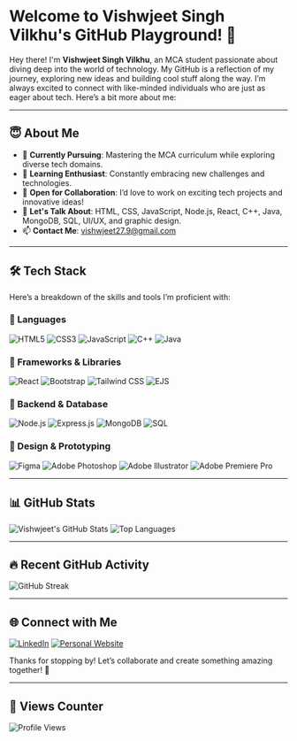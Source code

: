 <!-- Banner Image (You can create a custom banner using a design tool like Canva or Figma) -->


# Welcome to Vishwjeet Singh Vilkhu's GitHub Playground! 👋

Hey there! I'm **Vishwjeet Singh Vilkhu**, an MCA student passionate about diving deep into the world of technology. My GitHub is a reflection of my journey, exploring new ideas and building cool stuff along the way. I’m always excited to connect with like-minded individuals who are just as eager about tech. Here’s a bit more about me:

---

## 😇 About Me

- 🔭 **Currently Pursuing**: Mastering the MCA curriculum while exploring diverse tech domains.
- 🌱 **Learning Enthusiast**: Constantly embracing new challenges and technologies.
- 👯 **Open for Collaboration**: I’d love to work on exciting tech projects and innovative ideas!
- 💬 **Let's Talk About**: HTML, CSS, JavaScript, Node.js, React, C++, Java, MongoDB, SQL, UI/UX, and graphic design.
- 📫 **Contact Me**: [vishwjeet27.9@gmail.com](mailto:vishwjeet27.9@gmail.com)

---

## 🛠️ Tech Stack

Here’s a breakdown of the skills and tools I’m proficient with:

### 🔹 Languages
![HTML5](https://img.shields.io/badge/-HTML5-E34F26?logo=html5&logoColor=white&style=flat-square)
![CSS3](https://img.shields.io/badge/-CSS3-1572B6?logo=css3&logoColor=white&style=flat-square)
![JavaScript](https://img.shields.io/badge/-JavaScript-F7DF1E?logo=javascript&logoColor=black&style=flat-square)
![C++](https://img.shields.io/badge/-C++-00599C?logo=cplusplus&logoColor=white&style=flat-square)
![Java](https://img.shields.io/badge/-Java-007396?logo=java&logoColor=white&style=flat-square)

### 🔹 Frameworks & Libraries
![React](https://img.shields.io/badge/-React-61DAFB?logo=react&logoColor=black&style=flat-square)
![Bootstrap](https://img.shields.io/badge/-Bootstrap-7952B3?logo=bootstrap&logoColor=white&style=flat-square)
![Tailwind CSS](https://img.shields.io/badge/-Tailwind%20CSS-38B2AC?logo=tailwind-css&logoColor=white&style=flat-square)
![EJS](https://img.shields.io/badge/-EJS-4E4E4E?logo=ejs&logoColor=white&style=flat-square)

### 🔹 Backend & Database
![Node.js](https://img.shields.io/badge/-Node.js-339933?logo=node.js&logoColor=white&style=flat-square)
![Express.js](https://img.shields.io/badge/-Express.js-000000?logo=express&logoColor=white&style=flat-square)
![MongoDB](https://img.shields.io/badge/-MongoDB-47A248?logo=mongodb&logoColor=white&style=flat-square)
![SQL](https://img.shields.io/badge/-SQL-4479A1?logo=postgresql&logoColor=white&style=flat-square)

### 🔹 Design & Prototyping
![Figma](https://img.shields.io/badge/-Figma-F24E1E?logo=figma&logoColor=white&style=flat-square)
![Adobe Photoshop](https://img.shields.io/badge/-Photoshop-31A8FF?logo=adobe-photoshop&logoColor=white&style=flat-square)
![Adobe Illustrator](https://img.shields.io/badge/-Illustrator-FF9A00?logo=adobe-illustrator&logoColor=white&style=flat-square)
![Adobe Premiere Pro](https://img.shields.io/badge/-Premiere%20Pro-9999FF?logo=adobe-premiere-pro&logoColor=white&style=flat-square)

---

## 📊 GitHub Stats

![Vishwjeet's GitHub Stats](https://github-readme-stats.vercel.app/api?username=vishwjeet27&show_icons=true&theme=radical)
![Top Languages](https://github-readme-stats.vercel.app/api/top-langs/?username=vishwjeet27&layout=compact&theme=radical)

---

## 🔥 Recent GitHub Activity

![GitHub Streak](https://github-readme-streak-stats.herokuapp.com/?user=vishwjeet27&theme=radical)

---

## 🌐 Connect with Me

[![LinkedIn](https://img.shields.io/badge/-LinkedIn-0A66C2?logo=linkedin&logoColor=white&style=flat-square)](https://in.linkedin.com/in/vishwjeet27)
[![Personal Website](https://img.shields.io/badge/-Portfolio-000000?logo=github&logoColor=white&style=flat-square)](https://chill-vishu.github.io/vishwjeet/)

Thanks for stopping by! Let’s collaborate and create something amazing together! 🚀

---

## 👀 Views Counter

![Profile Views](https://komarev.com/ghpvc/?username=chill-vishu&style=for-the-badge)
